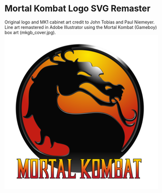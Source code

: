 # Mortal Kombat Logo SVG Remaster
Original logo and MK1 cabinet art credit to John Tobias and Paul Niemeyer. Line art remastered in Adobe Illustrator using the Mortal Kombat (Gameboy) box art (mkgb_cover.jpg).
![](/mk1-logo.svg)
